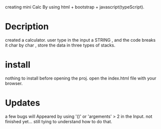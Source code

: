 creating mini Calc By using html + bootstrap + javascript(typeScript).

Decription
==========
created a calculator.
user type in the input a STRING , and the code breaks it char by char ,
store the data in three types of stacks.


install
=======
nothing to install before opening the proj.
open the index.html file with your browser.


Updates
=======
a few bugs will Appeared by using '()' or 'argements' > 2 in the Input.
not finished yet... still tying to understand how to do that.
